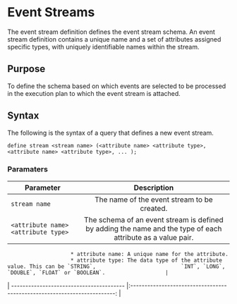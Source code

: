 # Event Streams
The event stream definition defines the event stream schema. An event stream definition contains a unique name and a set of attributes assigned specific types, with uniquely identifiable names within the stream.

## Purpose
To define the schema based on which events are selected to be processed in the execution plan to which the event stream is attached.

## Syntax
The following is the syntax of a query that defines a new event stream.

	define stream <stream name> (<attribute name> <attribute type>, <attribute name> <attribute type>, ... );
  
### Paramaters
|Parameter                                  |Description    								|
| -------------                             |:-------------------------------------------------------------------------:|
| `stream name`                             | The name of the event stream to be created.				| 
|  `<attribute name> <attribute type>`      | The schema of an event stream is defined by adding the name and the type of each 							attribute as a value pair.
						* attribute name: A unique name for the attribute.
						* attribute type: The data type of the attribute value. This can be `STRING`,							`INT`, `LONG`, `DOUBLE`, `FLOAT` or `BOOLEAN`.      		     |

| ----------------------------------------  |:------------------------------------------------------------------------: |
